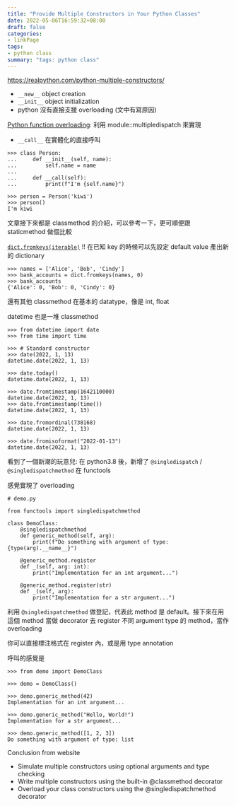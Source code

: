 ```yaml
---
title: "Provide Multiple Constructors in Your Python Classes"
date: 2022-05-06T16:59:32+08:00
draft: false
categories:
- linkPage
tags:
- python class
summary: "tags: python class"
---
```

https://realpython.com/python-multiple-constructors/

- `__new__` object creation
- `__init__` object initialization
- python 沒有直接支援 overloading (文中有寫原因)

[Python function overloading](https://stackoverflow.com/questions/6434482/python-function-overloading): 利用 module::multipledispatch 來實現

- `__call__` 在實體化的直接呼叫

```python=
>>> class Person:
...     def __init__(self, name):
...         self.name = name
...         
...     def __call(self):
...         print(f"I'm {self.name}")

>>> person = Person('kiwi')
>>> person()
I'm kiwi
```

文章接下來都是 classmethod 的介紹，可以參考一下，更可順便跟 staticmethod 做個比較

[`dict.fromkeys(iterable)`](https://docs.python.org/dev/library/stdtypes.html?highlight=strip#dict.fromkeys) !! 在已知 key 的時候可以先設定 default value 產出新的 dictionary


```python=
>>> names = ['Alice', 'Bob', 'Cindy']
>>> bank_accounts = dict.fromkeys(names, 0)
>>> bank_accounts
{'Alice': 0, 'Bob': 0, 'Cindy': 0}
```

還有其他 classmethod 在基本的 datatype，像是 int, float 


datetime 也是一堆 classmethod
```python=
>>> from datetime import date
>>> from time import time

>>> # Standard constructor
>>> date(2022, 1, 13)
datetime.date(2022, 1, 13)

>>> date.today()
datetime.date(2022, 1, 13)

>>> date.fromtimestamp(1642110000)
datetime.date(2022, 1, 13)
>>> date.fromtimestamp(time())
datetime.date(2022, 1, 13)

>>> date.fromordinal(738168)
datetime.date(2022, 1, 13)

>>> date.fromisoformat("2022-01-13")
datetime.date(2022, 1, 13)
```

看到了一個新潮的玩意兒: 在 python3.8 後，新增了 `@singledispatch` / `@singledispatchmethod` 在 functools

感覺實現了 overloading 

```python=
# demo.py

from functools import singledispatchmethod

class DemoClass:
    @singledispatchmethod
    def generic_method(self, arg):
        print(f"Do something with argument of type: {type(arg).__name__}")

    @generic_method.register
    def _(self, arg: int):
        print("Implementation for an int argument...")

    @generic_method.register(str)
    def _(self, arg):
        print("Implementation for a str argument...")
```

利用 `@singledispatchmethod` 做登記，代表此 method 是 default。接下來在用這個 method 當做 decorator 去 register 不同 argument type 的 method，當作 overloading

你可以直接標注格式在 register 內，或是用 type annotation

呼叫的感覺是
```python=
>>> from demo import DemoClass

>>> demo = DemoClass()

>>> demo.generic_method(42)
Implementation for an int argument...

>>> demo.generic_method("Hello, World!")
Implementation for a str argument...

>>> demo.generic_method([1, 2, 3])
Do something with argument of type: list
```


Conclusion from website
- Simulate multiple constructors using optional arguments and type checking
- Write multiple constructors using the built-in @classmethod decorator
- Overload your class constructors using the @singledispatchmethod decorator
